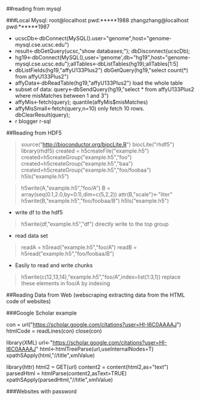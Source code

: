 
##reading from mysql

###Local Mysql:  root@localhost   pwd:*****1988    zhangzhang@localhost  pwd:******1987

* ucscDb<-dbConnect(MySQL().user="genome",host="genome-mysql.cse.ucsc.edu")
* result<-dbGetQuery(ucsc,"show databases;"); dbDisconnect(ucscDb);
* hg19<-dbConnect(MySQL(),user='genome',db="hg19",host="genome-mysql.cse.ucsc.edu");allTables<-dbListTables(hg19);allTables[1:5]
* dbListFields(hg19,"affyU133Plus2")     dbGetQuery(hg19,"select count(*) from affyU133Plus2")
* affyData<-dbReadTable(hg19,"affyU133Plus2")    load the whole table
* subset of data:   query<-dbSendQuery(hg19,"select * from affyU133Plus2 where misMatches between 1 and 3")
* affyMis<-fetch(query); quantile(affyMis$misMatches)
* affyMisSmall<-fetch(query,n=10) only fetch 10 rows. dbClearResult(query);
* r blogger  r-sql


##Reading from HDF5

> source("http://bioconductor.org/biocLite.R")
> biocLite("rhdf5")
> library(rhdf5)   created = h5createFile("example.h5")
> created=h5createGroup("example.h5","foo")
> created=h5createGroup("example.h5","baa")
> created=h5createGroup("example.h5","foo/foobaa")
> h5ls("example.h5")

> h5write(A,"example.h5","foo/A")
> B = array(seq(0.1,2.0,by=0.1),dim=c(5,2,2))
> attr(B,"scale")<-"liter"
> h5write(B,"example.h5","foo/foobaa/B")
> h5ls("example.h5")

* write df to the hdf5
> h5write(df,"example.h5","df") directly write to the top group

* read data set
> readA = h5read("example.h5","foo/A")
> readB = h5read("example.h5","foo/foobaa/B")

* Easily to read and write chunks

> h5write(c(12,13,14),"example.h5","foo/A",index=list(1:3,1))  replace these elements in foo/A by indexing

##Reading Data from Web (webscraping  extracting data from the HTML code of websites)

###Google Scholar example

  con = url("https://scholar.google.com/citations?user=HI-I6C0AAAAJ")
  htmlCode = readLines(con)
  close(con) 
  
  library(XML)
  url<-"https://scholar.google.com/citations?user=HI-I6C0AAAAJ"
  html<-htmlTreeParse(url,useInternalNodes=T)
  xpathSApply(html,"//title",xmlValue)
  
  library(httr)
  html2 = GET(url)
  content2 = content(html2,as="text")
  parsedHtml = htmlParse(content2,asText=TRUE)
  xpathSApply(parsedHtml,"//title",xmlValue)
  
###Websites with password
  
  



